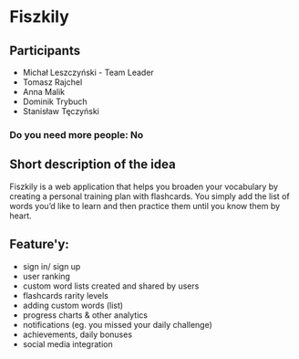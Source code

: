# Fiszkily

## Participants 
 - Michał Leszczyński - Team Leader
 - Tomasz Rajchel
 - Anna Malik
 - Dominik Trybuch
 - Stanisław Tęczyński

### Do you need more people: No

## Short description of the idea

Fiszkily is a web application that helps you broaden your vocabulary by creating a personal training plan with flashcards. You simply add the list of words you’d like to learn and then practice them until you know them by heart.

## Feature'y:
- sign in/ sign up
- user ranking
- custom word lists created and shared by users
- flashcards rarity levels
- adding custom words (list)
- progress charts & other analytics
- notifications (eg. you missed your daily challenge)
- achievements, daily bonuses
- social media integration
